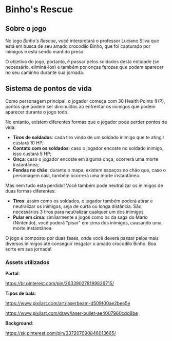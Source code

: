 # Binho's Rescue

## Sobre o jogo
No jogo *Binho's Rescue*, você interpretará o professor Luciano Silva que está em busca de seu amado crocodilo Binho, que foi capturado por inimigos e está sendo mantido preso. 

O objetivo do jogo, portanto, é passar pelos soldados desta entidade (se necessário, eliminá-los) e também por onças ferozes que podem aparecer no seu caminho durante sua jornada.

## Sistema de pontos de vida
Como personagem principal, o jogador começa com 30 Health Points (HP), pontos que podem ser diminuídos ao enfrentar os inimigos que podem aparecer durante o jogo todo.

No entanto, existem diferentes formas que o jogador pode perder pontos de vida:
- **Tiros de soldados**: cada tiro vindo de um soldado inimigo que te atingir custará 10 HP;
- **Contato com os soldados**: caso o jogador encoste no soldado inimigo, isso custará 5 HP;
- **Onça**: caso o jogador encoste em alguma onça, ocorrerá uma morte instantânea;
- **Fendas no chão**: durante o mapa, existem espaços no chão que, caso o personagem caia, também ocorrerá uma morte instantânea.

Mas nem tudo está perdido! Você também pode neutralizar os inimigos de duas formas diferentes:
- **Tiros**: assim como os soldados, o jogador também poderá atirar e neutralizar os inimigos, seja de curta ou longa distância. São necessários 3 tiros para neutralizar qualquer um dos inimigos
- **Pular em cima**: similarmente a jogos como os da saga do Mario (Nintendo), você poderá "pisar" em cima dos inimigos, causando uma morte instantânea.


O jogo é composto por duas fases, onde você deverá passar pelos mais diversos inimigos até conseguir resgatar o amado crocodilo Binho.
Boa sorte em sua jornada!

### Assets utilizados

**Portal**:

https://br.pinterest.com/pin/263390278199826715/

**Tipos de bala**:

https://www.pixilart.com/art/laserbeam-d509f00ae2bee5e

https://www.pixilart.com/draw/laser-bullet-ae4007960cdd8be

**Background**:

https://sk.pinterest.com/pin/337207090846013665/





